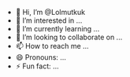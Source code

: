 - 👋 Hi, I’m @Lolmutkuk
- 👀 I’m interested in ...
- 🌱 I’m currently learning ...
- 💞️ I’m looking to collaborate on ...
- 📫 How to reach me ...
- 😄 Pronouns: ...
- ⚡ Fun fact: ...

<!---
Lolmutkuk/Lolmutkuk is a ✨ special ✨ repository because its `README.md` (this file) appears on your GitHub profile.
You can click the Preview link to take a look at your changes.
--->
